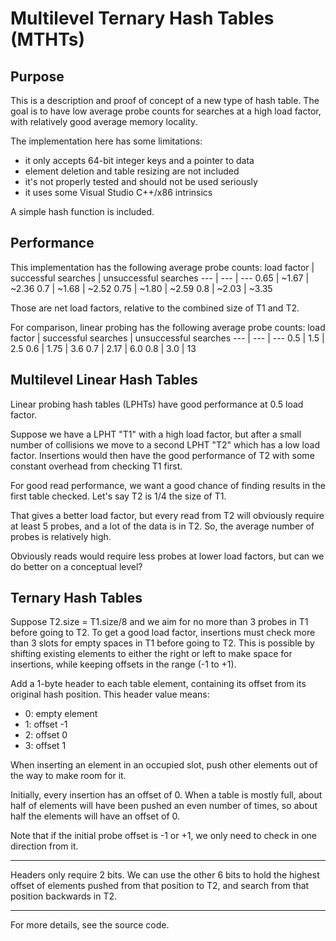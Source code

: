 # Multilevel Ternary Hash Tables (MTHTs)

## Purpose

This is a description and proof of concept of a new type of hash table. The goal is to have low average probe counts for searches at a high load factor, with relatively good average memory locality.

The implementation here has some limitations:
- it only accepts 64-bit integer keys and a pointer to data
- element deletion and table resizing are not included
- it's not properly tested and should not be used seriously
- it uses some Visual Studio C++/x86 intrinsics

A simple hash function is included.

## Performance

This implementation has the following average probe counts:
load factor | successful searches | unsuccessful searches
--- | --- | ---
0.65 | ~1.67 | ~2.36
0.7 | ~1.68 | ~2.52
0.75 | ~1.80 | ~2.59
0.8 | ~2.03 | ~3.35

Those are net load factors, relative to the combined size of T1 and T2.

For comparison, linear probing has the following average probe counts:
load factor | successful searches | unsuccessful searches
--- | --- | ---
0.5 | 1.5 | 2.5
0.6 | 1.75 | 3.6
0.7 | 2.17 | 6.0
0.8 | 3.0 | 13

## Multilevel Linear Hash Tables

Linear probing hash tables (LPHTs) have good performance at 0.5 load factor.

Suppose we have a LPHT "T1" with a high load factor, but after a small number of collisions we move to a second LPHT "T2" which has a low load factor. Insertions would then have the good performance of T2 with some constant overhead from checking T1 first.

For good read performance, we want a good chance of finding results in the first table checked. Let's say T2 is 1/4 the size of T1.

That gives a better load factor, but every read from T2 will obviously require at least 5 probes, and a lot of the data is in T2. So, the average number of probes is relatively high.

Obviously reads would require less probes at lower load factors, but can we do better on a conceptual level?

## Ternary Hash Tables

Suppose T2.size = T1.size/8 and we aim for no more than 3 probes in T1 before going to T2. To get a good load factor, insertions must check more than 3 slots for empty spaces in T1 before going to T2. This is possible by shifting existing elements to either the right or left to make space for insertions, while keeping offsets in the range (-1 to +1).

Add a 1-byte header to each table element, containing its offset from its original hash position. This header value means:
- 0: empty element
- 1: offset -1
- 2: offset 0
- 3: offset 1

When inserting an element in an occupied slot, push other elements out of the way to make room for it.

Initially, every insertion has an offset of 0. When a table is mostly full, about half of elements will have been pushed an even number of times, so about half the elements will have an offset of 0.

Note that if the initial probe offset is -1 or +1, we only need to check in one direction from it.

---

Headers only require 2 bits. We can use the other 6 bits to hold the highest offset of elements pushed from that position to T2, and search from that position backwards in T2.

---

For more details, see the source code.
